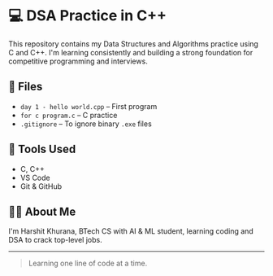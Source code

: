# 💻 DSA Practice in C++

This repository contains my Data Structures and Algorithms practice using C and C++. I'm learning consistently and building a strong foundation for competitive programming and interviews.

## 📁 Files

- `day 1 - hello world.cpp` – First program
- `for c program.c` – C practice
- `.gitignore` – To ignore binary `.exe` files

## 🚀 Tools Used

- C, C++
- VS Code
- Git & GitHub

## 👨‍🎓 About Me

I'm Harshit Khurana, BTech CS with AI & ML student, learning coding and DSA to crack top-level jobs.

---

> Learning one line of code at a time.
